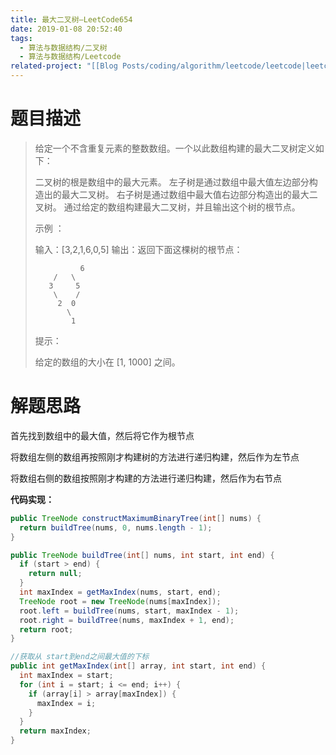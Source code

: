 ```yaml
---
title: 最大二叉树—LeetCode654
date: 2019-01-08 20:52:40
tags:
  - 算法与数据结构/二叉树
  - 算法与数据结构/Leetcode
related-project: "[[Blog Posts/coding/algorithm/leetcode/leetcode|leetcode]]"
---
```


# 题目描述

> 给定一个不含重复元素的整数数组。一个以此数组构建的最大二叉树定义如下：
>
> 二叉树的根是数组中的最大元素。
> 左子树是通过数组中最大值左边部分构造出的最大二叉树。
> 右子树是通过数组中最大值右边部分构造出的最大二叉树。
> 通过给定的数组构建最大二叉树，并且输出这个树的根节点。
>
> 示例 ：
>
> 输入：\[3,2,1,6,0,5]
> 输出：返回下面这棵树的根节点：
>
> ```
>   		6
>     /   \
>    3     5
>     \    / 
>      2  0   
>        \
>         1
> ```
>
>
> 提示：
>
> 给定的数组的大小在 \[1, 1000] 之间。
>

<!--more-->

# 解题思路

首先找到数组中的最大值，然后将它作为根节点

将数组左侧的数组再按照刚才构建树的方法进行递归构建，然后作为左节点

将数组右侧的数组按照刚才构建的方法进行递归构建，然后作为右节点

**代码实现：**

```java
public TreeNode constructMaximumBinaryTree(int[] nums) {
  return buildTree(nums, 0, nums.length - 1);
}

public TreeNode buildTree(int[] nums, int start, int end) {
  if (start > end) {
    return null;
  }
  int maxIndex = getMaxIndex(nums, start, end);
  TreeNode root = new TreeNode(nums[maxIndex]);
  root.left = buildTree(nums, start, maxIndex - 1);
  root.right = buildTree(nums, maxIndex + 1, end);
  return root;
}

//获取从 start到end之间最大值的下标
public int getMaxIndex(int[] array, int start, int end) {
  int maxIndex = start;
  for (int i = start; i <= end; i++) {
    if (array[i] > array[maxIndex]) {
      maxIndex = i;
    }
  }
  return maxIndex;
}
```

